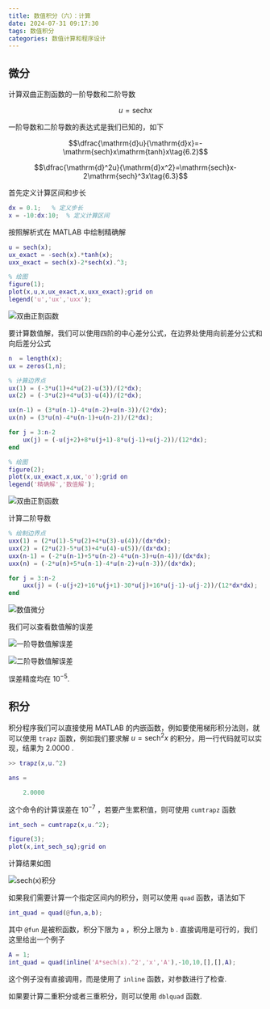 ```yaml
---
title: 数值积分（六）：计算
date: 2024-07-31 09:17:30
tags: 数值积分
categories: 数值计算和程序设计
---
```

## 微分

计算双曲正割函数的一阶导数和二阶导数

$$u=\mathrm{sech}x\tag{6.1}$$

一阶导数和二阶导数的表达式是我们已知的，如下

$$\dfrac{\mathrm{d}u}{\mathrm{d}x}=-\mathrm{sech}x\mathrm{tanh}x\tag{6.2}$$

$$\dfrac{\mathrm{d}^2u}{\mathrm{d}x^2}=\mathrm{sech}x-2\mathrm{sech}^3x\tag{6.3}$$

首先定义计算区间和步长

```matlab
dx = 0.1;   % 定义步长
x = -10:dx:10;  % 定义计算区间
```

按照解析式在 MATLAB 中绘制精确解

```matlab
u = sech(x);
ux_exact = -sech(x).*tanh(x);
uxx_exact = sech(x)-2*sech(x).^3;

% 绘图
figure(1);
plot(x,u,x,ux_exact,x,uxx_exact);grid on
legend('u','ux','uxx');
```

![双曲正割函数](img/post6_fig1.svg)

要计算数值解，我们可以使用四阶的中心差分公式，在边界处使用向前差分公式和向后差分公式

```matlab
n  = length(x);
ux = zeros(1,n);

% 计算边界点
ux(1) = (-3*u(1)+4*u(2)-u(3))/(2*dx);
ux(2) = (-3*u(2)+4*u(3)-u(4))/(2*dx);

ux(n-1) = (3*u(n-1)-4*u(n-2)+u(n-3))/(2*dx);
ux(n) = (3*u(n)-4*u(n-1)+u(n-2))/(2*dx);

for j = 3:n-2
    ux(j) = (-u(j+2)+8*u(j+1)-8*u(j-1)+u(j-2))/(12*dx);
end

% 绘图
figure(2);
plot(x,ux_exact,x,ux,'o');grid on
legend('精确解','数值解');
```

![双曲正割函数](img/post6_fig2.svg)

计算二阶导数

```matlab
% 绘制边界点
uxx(1) = (2*u(1)-5*u(2)+4*u(3)-u(4))/(dx*dx);
uxx(2) = (2*u(2)-5*u(3)+4*u(4)-u(5))/(dx*dx);
uxx(n-1) = (-2*u(n-1)+5*u(n-2)-4*u(n-3)+u(n-4))/(dx*dx);
uxx(n) = (-2*u(n)+5*u(n-1)-4*u(n-2)+u(n-3))/(dx*dx);

for j = 3:n-2
    uxx(j) = (-u(j+2)+16*u(j+1)-30*u(j)+16*u(j-1)-u(j-2))/(12*dx*dx);
end
```

![数值微分](img/post6_fig3.svg)

我们可以查看数值解的误差

![一阶导数值解误差](img/post6_fig4.svg)

![二阶导数值解误差](img/post6_fig5.svg)

误差精度均在 $10^{-5}$.

## 积分

积分程序我们可以直接使用 MATLAB 的内嵌函数，例如要使用梯形积分法则，就可以使用 `trapz` 函数，例如我们要求解 $u=\mathrm{sech}^2x$ 的积分，用一行代码就可以实现，结果为 2.0000 .

```matlab
>> trapz(x,u.^2)

ans =

    2.0000

```

这个命令的计算误差在 $10^{-7}$ ，若要产生累积值，则可使用 `cumtrapz` 函数

```matlab
int_sech = cumtrapz(x,u.^2);

figure(3);
plot(x,int_sech_sq);grid on
```

计算结果如图

![sech(x)积分](img/post6_fig6.svg)

如果我们需要计算一个指定区间内的积分，则可以使用 `quad` 函数，语法如下

```matlab
int_quad = quad(@fun,a,b);
```

其中 `@fun` 是被积函数，积分下限为 `a` ，积分上限为 `b` . 直接调用是可行的，我们这里给出一个例子

```matlab
A = 1;
int_quad = quad(inline('A*sech(x).^2','x','A'),-10,10,[],[],A);
```

这个例子没有直接调用，而是使用了 `inline` 函数，对参数进行了检查.

如果要计算二重积分或者三重积分，则可以使用 `dblquad` 函数.
